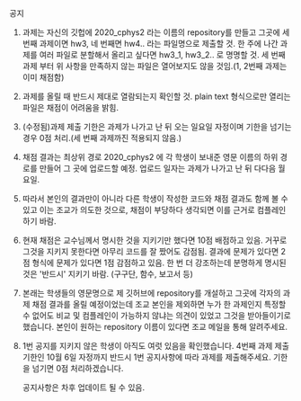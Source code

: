 공지

1. 과제는 자신의 깃헙에 2020_cphys2 라는 이름의 repository를 만들고 그곳에 세 번째 과제이면 hw3, 네 번째면 hw4.. 라는 파일명으로 제출할 것.
   한 주에 나간 과제를 여러 파일로 분할해서 올리고 싶다면 hw3_1, hw3_2.. 로 명명할 것. 세 번째 과제 부터 위 사항을 만족하지
   않는 파일은 열어보지도 않을 것임.(1, 2번째 과제는 이미 채점함)

2. 과제를 올릴 때 반드시 제대로 열람되는지 확인할 것. plain text 형식으로만 열리는 파일은 채점이 어려움을 밝힘. 

3. (수정됨)과제 제출 기한은 과제가 나가고 난 뒤 오는 일요일 자정이며 기한을 넘기는 경우 0점 처리.(세 번째 과제까진 적용되지 않음.)

4. 채점 결과는 최상위 경로 2020_cphys2 에 각 학생이 보내준 영문 이름의 하위 경로를 만들어 그 곳에 업로드할 예정. 업로드 일자는 과제가
   나가고 난 뒤 다다음 월요일.

5. 따라서 본인의 결과만이 아니라 다른 학생이 작성한 코드와 채점 결과도 함께 볼 수  있고 이는 조교가 의도한 것으로, 채점이 부당하다 생각되면
   이를 근거로 컴플레인 하기 바람.

6. 현재 채점은 교수님께서 명시한 것을 지키기만 했다면 10점 배점하고 있음. 거꾸로 그것을 지키지 못한다면 아무리 코드를 잘 짰어도 감점됨.
   결과에 문제가 있다면 2점  형식에 문제가 있다면 1점 감점하고 있음. 한 번 더 강조하는데 분명하게 명시된 것은 '반드시' 지키기 바람.
   (구구단, 함수, 보고서 등)

7. 본래는 학생들의 영문명으로 제 깃허브에 repository를 개설하고 그곳에 각자의 과제 채점 결과를 올릴 예정이었는데 조교 본인을 제외하면
   누가 한 과제인지 특정할 수 없어도 비교 및 컴플레인이 가능하지 않냐는 의견이 있었고 그것을 받아들이기로 했습니다.
   본인이 원하는 repository 이름이 있다면 조교 메일을 통해 알려주세요.

8. 1번 공지를 지키지 않은 학생이 아직도 여럿 있음을 확인했습니다. 4번째 과제 제출기한인 10월 6일 자정까지 반드시 1번 공지사항에 따라 과제를 제출해주세요.
   기한을 넘기면 0점 처리하겠습니다.

   공지사항은 차후 업데이트 될 수 있음.
